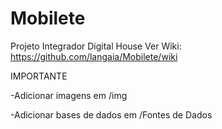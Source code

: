 # Mobilete
Projeto Integrador Digital House
Ver Wiki:
https://github.com/langaia/Mobilete/wiki


IMPORTANTE

-Adicionar imagens em /img

-Adicionar bases de dados em /Fontes de Dados
